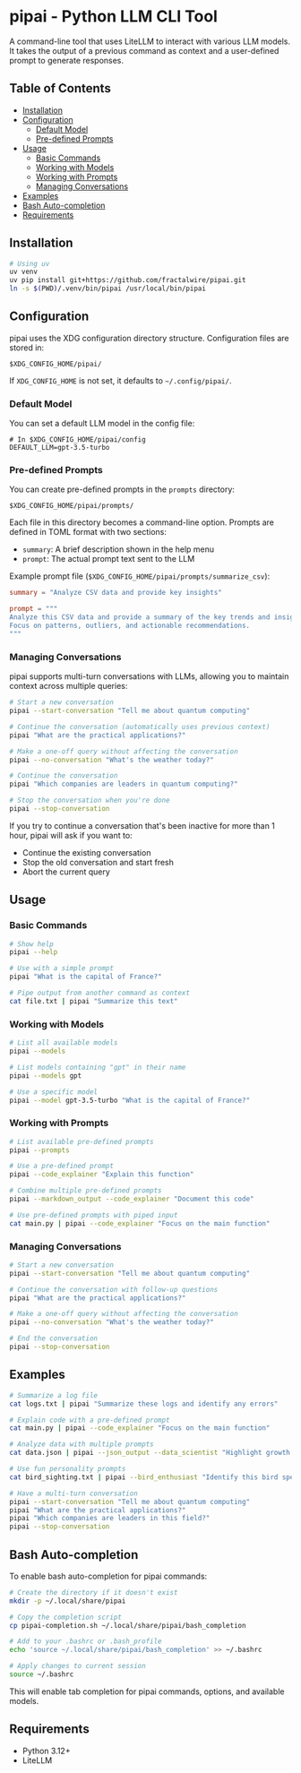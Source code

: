 # pipai - Python LLM CLI Tool

A command-line tool that uses LiteLLM to interact with various LLM models. It takes the output of a previous command as context and a user-defined prompt to generate responses.

## Table of Contents

- [Installation](#installation)
- [Configuration](#configuration)
  - [Default Model](#default-model)
  - [Pre-defined Prompts](#pre-defined-prompts)
- [Usage](#usage)
  - [Basic Commands](#basic-commands)
  - [Working with Models](#working-with-models)
  - [Working with Prompts](#working-with-prompts)
  - [Managing Conversations](#managing-conversations)
- [Examples](#examples)
- [Bash Auto-completion](#bash-auto-completion)
- [Requirements](#requirements)

## Installation

```bash
# Using uv
uv venv
uv pip install git+https://github.com/fractalwire/pipai.git
ln -s $(PWD)/.venv/bin/pipai /usr/local/bin/pipai
```

## Configuration

pipai uses the XDG configuration directory structure. Configuration files are stored in:

```
$XDG_CONFIG_HOME/pipai/
```

If `XDG_CONFIG_HOME` is not set, it defaults to `~/.config/pipai/`.

### Default Model

You can set a default LLM model in the config file:

```
# In $XDG_CONFIG_HOME/pipai/config
DEFAULT_LLM=gpt-3.5-turbo
```

### Pre-defined Prompts

You can create pre-defined prompts in the `prompts` directory:

```
$XDG_CONFIG_HOME/pipai/prompts/
```

Each file in this directory becomes a command-line option. Prompts are defined in TOML format with two sections:
- `summary`: A brief description shown in the help menu
- `prompt`: The actual prompt text sent to the LLM

Example prompt file (`$XDG_CONFIG_HOME/pipai/prompts/summarize_csv`):

```toml
summary = "Analyze CSV data and provide key insights"

prompt = """
Analyze this CSV data and provide a summary of the key trends and insights.
Focus on patterns, outliers, and actionable recommendations.
"""
```

### Managing Conversations

pipai supports multi-turn conversations with LLMs, allowing you to maintain context across multiple queries:

```bash
# Start a new conversation
pipai --start-conversation "Tell me about quantum computing"

# Continue the conversation (automatically uses previous context)
pipai "What are the practical applications?"

# Make a one-off query without affecting the conversation
pipai --no-conversation "What's the weather today?"

# Continue the conversation
pipai "Which companies are leaders in quantum computing?"

# Stop the conversation when you're done
pipai --stop-conversation
```

If you try to continue a conversation that's been inactive for more than 1 hour, pipai will ask if you want to:
- Continue the existing conversation
- Stop the old conversation and start fresh
- Abort the current query

## Usage

### Basic Commands

```bash
# Show help
pipai --help

# Use with a simple prompt
pipai "What is the capital of France?"

# Pipe output from another command as context
cat file.txt | pipai "Summarize this text"
```

### Working with Models

```bash
# List all available models
pipai --models

# List models containing "gpt" in their name
pipai --models gpt

# Use a specific model
pipai --model gpt-3.5-turbo "What is the capital of France?"
```

### Working with Prompts

```bash
# List available pre-defined prompts
pipai --prompts

# Use a pre-defined prompt
pipai --code_explainer "Explain this function"

# Combine multiple pre-defined prompts
pipai --markdown_output --code_explainer "Document this code"

# Use pre-defined prompts with piped input
cat main.py | pipai --code_explainer "Focus on the main function"
```

### Managing Conversations

```bash
# Start a new conversation
pipai --start-conversation "Tell me about quantum computing"

# Continue the conversation with follow-up questions
pipai "What are the practical applications?"

# Make a one-off query without affecting the conversation
pipai --no-conversation "What's the weather today?"

# End the conversation
pipai --stop-conversation
```

## Examples

```bash
# Summarize a log file
cat logs.txt | pipai "Summarize these logs and identify any errors"

# Explain code with a pre-defined prompt
cat main.py | pipai --code_explainer "Focus on the main function"

# Analyze data with multiple prompts
cat data.json | pipai --json_output --data_scientist "Highlight growth opportunities"

# Use fun personality prompts
cat bird_sighting.txt | pipai --bird_enthusiast "Identify this bird species"

# Have a multi-turn conversation
pipai --start-conversation "Tell me about quantum computing"
pipai "What are the practical applications?"
pipai "Which companies are leaders in this field?"
pipai --stop-conversation
```

## Bash Auto-completion

To enable bash auto-completion for pipai commands:

```bash
# Create the directory if it doesn't exist
mkdir -p ~/.local/share/pipai

# Copy the completion script
cp pipai-completion.sh ~/.local/share/pipai/bash_completion

# Add to your .bashrc or .bash_profile
echo 'source ~/.local/share/pipai/bash_completion' >> ~/.bashrc

# Apply changes to current session
source ~/.bashrc
```

This will enable tab completion for pipai commands, options, and available models.

## Requirements

- Python 3.12+
- LiteLLM

